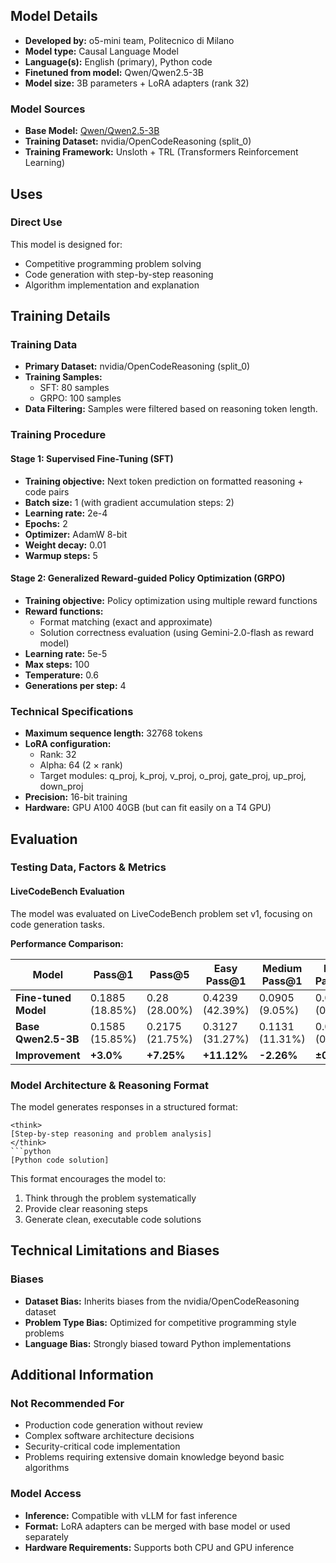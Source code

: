 ## Model Details

- **Developed by:** o5-mini team, Politecnico di Milano
- **Model type:** Causal Language Model
- **Language(s):** English (primary), Python code
- **Finetuned from model:** Qwen/Qwen2.5-3B
- **Model size:** 3B parameters + LoRA adapters (rank 32)

### Model Sources
- **Base Model:** [Qwen/Qwen2.5-3B](https://huggingface.co/Qwen/Qwen2.5-3B)
- **Training Dataset:** nvidia/OpenCodeReasoning (split_0)
- **Training Framework:** Unsloth + TRL (Transformers Reinforcement Learning)

## Uses

### Direct Use
This model is designed for:
- Competitive programming problem solving
- Code generation with step-by-step reasoning
- Algorithm implementation and explanation

## Training Details

### Training Data
- **Primary Dataset:** nvidia/OpenCodeReasoning (split_0)
- **Training Samples:** 
  - SFT: 80 samples
  - GRPO: 100 samples
- **Data Filtering:** Samples were filtered based on reasoning token length.

### Training Procedure

#### Stage 1: Supervised Fine-Tuning (SFT)
- **Training objective:** Next token prediction on formatted reasoning + code pairs
- **Batch size:** 1 (with gradient accumulation steps: 2)
- **Learning rate:** 2e-4
- **Epochs:** 2
- **Optimizer:** AdamW 8-bit
- **Weight decay:** 0.01
- **Warmup steps:** 5

#### Stage 2: Generalized Reward-guided Policy Optimization (GRPO)
- **Training objective:** Policy optimization using multiple reward functions
- **Reward functions:**
  - Format matching (exact and approximate)
  - Solution correctness evaluation (using Gemini-2.0-flash as reward model)
- **Learning rate:** 5e-5
- **Max steps:** 100
- **Temperature:** 0.6
- **Generations per step:** 4

### Technical Specifications
- **Maximum sequence length:** 32768 tokens
- **LoRA configuration:**
  - Rank: 32
  - Alpha: 64 (2 × rank)
  - Target modules: q_proj, k_proj, v_proj, o_proj, gate_proj, up_proj, down_proj
- **Precision:** 16-bit training
- **Hardware:** GPU A100 40GB (but can fit easily on a T4 GPU)

## Evaluation

### Testing Data, Factors & Metrics

#### LiveCodeBench Evaluation
The model was evaluated on LiveCodeBench problem set v1, focusing on code generation tasks.

**Performance Comparison:**

| Model | Pass@1 | Pass@5 | Easy Pass@1 | Medium Pass@1 | Hard Pass@1 |
|-------|--------|--------|-------------|---------------|-------------|
| **Fine-tuned Model** | 0.1885 (18.85%) | 0.28 (28.00%) | 0.4239 (42.39%) | 0.0905 (9.05%) | 0.0 (0%) |
| **Base Qwen2.5-3B** | 0.1585 (15.85%) | 0.2175 (21.75%) | 0.3127 (31.27%) | 0.1131 (11.31%) | 0.0 (0%) |
| **Improvement** | **+3.0%** | **+7.25%** | **+11.12%** | **-2.26%** | **±0%** |

### Model Architecture & Reasoning Format

The model generates responses in a structured format:
```
<think>
[Step-by-step reasoning and problem analysis]
</think>
```python
[Python code solution]
```

This format encourages the model to:
1. Think through the problem systematically
2. Provide clear reasoning steps
3. Generate clean, executable code solutions

## Technical Limitations and Biases


### Biases
- **Dataset Bias:** Inherits biases from the nvidia/OpenCodeReasoning dataset
- **Problem Type Bias:** Optimized for competitive programming style problems
- **Language Bias:** Strongly biased toward Python implementations

## Additional Information

### Not Recommended For
- Production code generation without review
- Complex software architecture decisions
- Security-critical code implementation
- Problems requiring extensive domain knowledge beyond basic algorithms

### Model Access
- **Inference:** Compatible with vLLM for fast inference
- **Format:** LoRA adapters can be merged with base model or used separately
- **Hardware Requirements:** Supports both CPU and GPU inference

